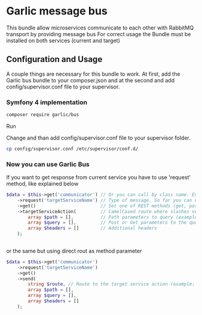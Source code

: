 # Garlic message bus

This bundle allow microservices communicate to each other with RabbitMQ transport by providing message bus
For correct usage the Bundle must be installed on both services (current and target)

## Configuration and Usage

A couple things are necessary for this bundle to work.  At first, add the Garlic bus bundle to your composer.json and at the second and add config/supervisor.conf file to your supervisor.

### Symfony 4 implementation

```bash
composer require garlic/bus
```

Run

Change and than add config/supervisor.conf file to your supervisor folder.

```bash
cp config/supervisor.conf /etc/supervisor/conf.d/
```

### Now you can use Garlic Bus

If you want to get response from current service you have to use 'request' method, like explained below

```php
$data = $this->get('communicator') // Or you can call by class name. Example: $this->get(GarlicBus:class)
    ->request('targetServiceName') // Type of message. So far you can use ->request() or ->command() methods. Command provide mesage type that not need response. 
    ->get()                        // Set one of REST methods (get, post, put, delete). Bu default set GET 
    ->targetServiceAction(         // CamelCased route where slashes vere changed to upper letter by magic (example: getUser will changed to /get/user)
        array $path = [],          // Path parameters to query (example: ['user' => 1])
        array $query = [],         // Post or Get parameters to the query
        array $headers = []        // Additional headers
    );
    
```
or the same but using direct rout as method parameter
```php
$data = $this->get('communicator')
    ->request('targetServiceName')
    ->get()
    ->send(
        string $route, // Route to the target service action (example: /user/get)
        array $path = [], 
        array $query = [],
        array $headers = [] 
    );
    
```
